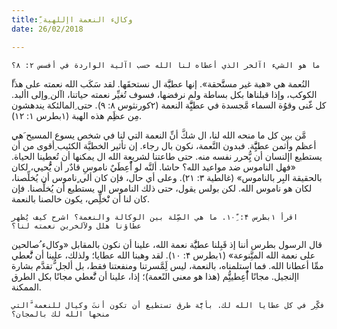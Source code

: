 ```yaml
---
title: ِّوكالء النعمة اإللهية
date: 26/02/2018

---
```


`ما هو الشيء اآلخر الذي أعطاه لنا الله حسب اآلية الواردة في أفسس ۲: ۸؟`

ِّالنُعمة هي «هبة غير مستََّحقة». إنها عطيَّّة ال نستحقَها. لقد سَكَب الله نعمته على هذا الكوكب، وإذا قبلناها بكل بساطة ولم نرفضها، فسوف تُغيِّر نعمته حياتنا، اآلن ِوإلى األبد. كل غّنى وقوُة السماء مَّجسدة في عطيَِّّة النعمة (۲كورنثوس ۸: ٩). حتى ِالمالئكة يندهشون مِن عظَِم هذه الهبة (١بطرس ١: ١۲).

ِمَّن بين كل ما منحه الله لنا، ال شكَّ أنِّ النعمة التي لنا في شخص يسوع المسيح َهي أعظم وأثمن عطيَِّّة. فبدون النَّعمة، نكون بال رجاء. إن تأثير الخطيَّة الكئيب ِأقوى من أن يستطيع اإلنسان أن يُِّحرر نفسه منه. حتى طاعتنا لشريعة الله ال يمكنها أن تُعطينا الحياة. «فهل الناموس ضد مواعيد الله؟ حاشا. ألنَّه لو اُْعِطَيٌ ناموسِ قادٌر أن يُُّحيي، لكان بالحقيقة البِر بالناموس» (غالطية ٣: ۲١). وعلى أي حال، فإن كان ألي ٍناموس أن يُخلِّصنا، لكان هو ناموس الله. لكن بولس يقول، حتى ذلك الناموس ال يستطيع أن يُخلِّصنا. فإن كان لنا أن نَْخلُِّص، يكون خالصنا بالنعمة.

`اقرأ ١بطرس ۴: ١٠ِّ. ما هي الصِّلة بين الوكالة والنعمة؟ اشرح كيف يُظهر عطاؤنا هلل ولآلخرين نعمته لنا؟`

قال الرسول بطرس أننا إذ قَبِلنا عطيَُّة نعمة الله، علينا أن نكون بالمقابل «وكالء ُصالحين على نعمة الله المتَِّنوعة» (١بطرس ۴: ١۰). لقد وهبنا الله عطايا؛ ولذلك، علينا أن نَُّعطي ممِّا أعطانا الله. فما استلمناه، بالنعمة، ليس لَِمَّسرتنا ومنفعتنا فقط، بل ألجل ُّتقدَّم بشارة اإلنجيل. مجانًا اُْعِطيتُِّم (هذا هو معنى النًعمة)؛ إذا، علينا أن نَُّعطي مجانًا بكل الطرق الممكنة.

`فكِّر في كل عطايا الله لك. بأيًَّة طرق تستطيع أن تكون أنتَ وكيال للنعمة َّالتي منحها الله لك بالمجان؟`